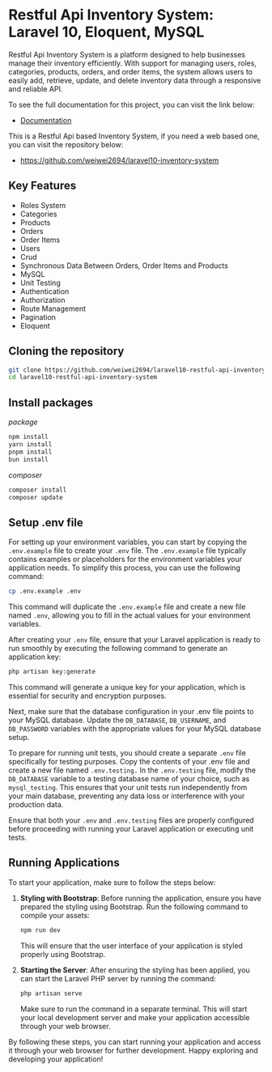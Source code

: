 # Restful Api Inventory System: Laravel 10, Eloquent, MySQL

Restful Api Inventory System is a platform designed to help businesses manage their inventory efficiently. With support for managing users, roles, categories, products, orders, and order items, the system allows users to easily add, retrieve, update, and delete inventory data through a responsive and reliable API.

To see the full documentation for this project, you can visit the link below:
- [Documentation](https://app.swaggerhub.com/apis-docs/99ARYAPRIMA/laravel10-restful-api-inventory-system/1.0.0)

This is a Restful Api based Inventory System, if you need a web based one, you can visit the repository below:
- https://github.com/weiwei2694/laravel10-inventory-system

## Key Features

- Roles System
- Categories
- Products
- Orders
- Order Items
- Users
- Crud
- Synchronous Data Between Orders, Order Items and Products
- MySQL
- Unit Testing
- Authentication
- Authorization
- Route Management
- Pagination
- Eloquent

## Cloning the repository

```bash
git clone https://github.com/weiwei2694/laravel10-restful-api-inventory-system.git
cd laravel10-restful-api-inventory-system
```

## Install packages

*package*
```bash
npm install
yarn install
pnpm install
bun install
```

*composer*
```bash
composer install
composer update
```

## Setup .env file
For setting up your environment variables, you can start by copying the `.env.example` file to create your `.env` file. The `.env.example` file typically contains examples or placeholders for the environment variables your application needs. To simplify this process, you can use the following command:
```bash
cp .env.example .env
```
This command will duplicate the `.env.example` file and create a new file named `.env`, allowing you to fill in the actual values for your environment variables.

After creating your `.env` file, ensure that your Laravel application is ready to run smoothly by executing the following command to generate an application key:
```bash
php artisan key:generate
```
This command will generate a unique key for your application, which is essential for security and encryption purposes.

Next, make sure that the database configuration in your .env file points to your MySQL database. Update the `DB_DATABASE`, `DB_USERNAME`, and `DB_PASSWORD` variables with the appropriate values for your MySQL database setup.

To prepare for running unit tests, you should create a separate `.env` file specifically for testing purposes. Copy the contents of your .env file and create a new file named `.env.testing.` In the `.env.testing` file, modify the `DB_DATABASE` variable to a testing database name of your choice, such as `mysql_testing`. This ensures that your unit tests run independently from your main database, preventing any data loss or interference with your production data.

Ensure that both your `.env` and `.env.testing` files are properly configured before proceeding with running your Laravel application or executing unit tests.

## Running Applications

To start your application, make sure to follow the steps below:

1. **Styling with Bootstrap**: Before running the application, ensure you have prepared the styling using Bootstrap. Run the following command to compile your assets:
   ```bash
   npm run dev
   ```
   This will ensure that the user interface of your application is styled properly using Bootstrap.
   
2. **Starting the Server**: After ensuring the styling has been applied, you can start the Laravel PHP server by running the command:
   ```bash
   php artisan serve
   ```
   Make sure to run the command in a separate terminal. This will start your local development server and make your application accessible through your web browser.

By following these steps, you can start running your application and access it through your web browser for further development. Happy exploring and developing your application!
